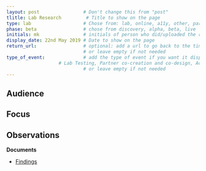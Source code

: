 ```yaml
---
layout: post                # Don't change this from "post"
tlitle: Lab Research         # Title to show on the page
type: lab                   # Chose from: lab, online, a11y, other, partner
phase: beta                 # chose from discovery, alpha, beta, live
initials: mk                # initials of person who did/uploaded the research
display_date: 22nd May 2019 # Date to show on the page
return_url:                 # optional: add a url to go back to the timeline page using "" around it 
                            # or leave empty if not needed          
type_of_event:              # add the type of event if you want it displayed added to the heading when the post is clicked on
                   # Lab Testing, Partner co-creation and co-design, Accessibility, Online research and testing, Events, F2F and testing
                            # or leave empty if not needed
---
```


**Audience**
-

**Focus**
-

**Observations**
-

**Documents**
- [ Findings ](../files/)
